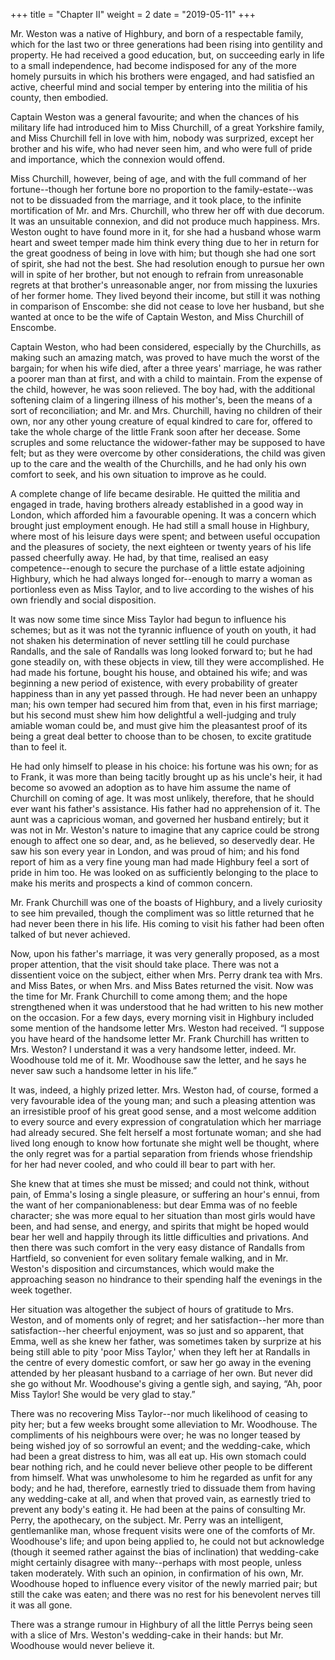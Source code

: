 +++
title = "Chapter II"
weight = 2
date = "2019-05-11"
+++

Mr. Weston was a native of Highbury, and born of a respectable family,
which for the last two or three generations had been rising into
gentility and property. He had received a good education, but, on
succeeding early in life to a small independence, had become indisposed
for any of the more homely pursuits in which his brothers were engaged,
and had satisfied an active, cheerful mind and social temper by entering
into the militia of his county, then embodied.

Captain Weston was a general favourite; and when the chances of his
military life had introduced him to Miss Churchill, of a great Yorkshire
family, and Miss Churchill fell in love with him, nobody was surprized,
except her brother and his wife, who had never seen him, and who were
full of pride and importance, which the connexion would offend.

Miss Churchill, however, being of age, and with the full command of her
fortune--though her fortune bore no proportion to the family-estate--was
not to be dissuaded from the marriage, and it took place, to the
infinite mortification of Mr. and Mrs. Churchill, who threw her off with
due decorum. It was an unsuitable connexion, and did not produce much
happiness. Mrs. Weston ought to have found more in it, for she had a
husband whose warm heart and sweet temper made him think every thing due
to her in return for the great goodness of being in love with him;
but though she had one sort of spirit, she had not the best. She had
resolution enough to pursue her own will in spite of her brother,
but not enough to refrain from unreasonable regrets at that brother's
unreasonable anger, nor from missing the luxuries of her former home.
They lived beyond their income, but still it was nothing in comparison
of Enscombe: she did not cease to love her husband, but she wanted at
once to be the wife of Captain Weston, and Miss Churchill of Enscombe.

Captain Weston, who had been considered, especially by the Churchills,
as making such an amazing match, was proved to have much the worst of
the bargain; for when his wife died, after a three years' marriage, he
was rather a poorer man than at first, and with a child to maintain.
From the expense of the child, however, he was soon relieved. The boy
had, with the additional softening claim of a lingering illness of his
mother's, been the means of a sort of reconciliation; and Mr. and Mrs.
Churchill, having no children of their own, nor any other young creature
of equal kindred to care for, offered to take the whole charge of the
little Frank soon after her decease. Some scruples and some reluctance
the widower-father may be supposed to have felt; but as they were
overcome by other considerations, the child was given up to the care and
the wealth of the Churchills, and he had only his own comfort to seek,
and his own situation to improve as he could.

A complete change of life became desirable. He quitted the militia and
engaged in trade, having brothers already established in a good way in
London, which afforded him a favourable opening. It was a concern which
brought just employment enough. He had still a small house in Highbury,
where most of his leisure days were spent; and between useful occupation
and the pleasures of society, the next eighteen or twenty years of his
life passed cheerfully away. He had, by that time, realised an easy
competence--enough to secure the purchase of a little estate adjoining
Highbury, which he had always longed for--enough to marry a woman as
portionless even as Miss Taylor, and to live according to the wishes of
his own friendly and social disposition.

It was now some time since Miss Taylor had begun to influence his
schemes; but as it was not the tyrannic influence of youth on youth,
it had not shaken his determination of never settling till he could
purchase Randalls, and the sale of Randalls was long looked forward to;
but he had gone steadily on, with these objects in view, till they were
accomplished. He had made his fortune, bought his house, and obtained
his wife; and was beginning a new period of existence, with every
probability of greater happiness than in any yet passed through. He had
never been an unhappy man; his own temper had secured him from that,
even in his first marriage; but his second must shew him how delightful
a well-judging and truly amiable woman could be, and must give him the
pleasantest proof of its being a great deal better to choose than to be
chosen, to excite gratitude than to feel it.

He had only himself to please in his choice: his fortune was his own;
for as to Frank, it was more than being tacitly brought up as his
uncle's heir, it had become so avowed an adoption as to have him assume
the name of Churchill on coming of age. It was most unlikely, therefore,
that he should ever want his father's assistance. His father had no
apprehension of it. The aunt was a capricious woman, and governed her
husband entirely; but it was not in Mr. Weston's nature to imagine that
any caprice could be strong enough to affect one so dear, and, as he
believed, so deservedly dear. He saw his son every year in London, and
was proud of him; and his fond report of him as a very fine young man
had made Highbury feel a sort of pride in him too. He was looked on as
sufficiently belonging to the place to make his merits and prospects a
kind of common concern.

Mr. Frank Churchill was one of the boasts of Highbury, and a lively
curiosity to see him prevailed, though the compliment was so little
returned that he had never been there in his life. His coming to visit
his father had been often talked of but never achieved.

Now, upon his father's marriage, it was very generally proposed, as a
most proper attention, that the visit should take place. There was not a
dissentient voice on the subject, either when Mrs. Perry drank tea with
Mrs. and Miss Bates, or when Mrs. and Miss Bates returned the visit. Now
was the time for Mr. Frank Churchill to come among them; and the hope
strengthened when it was understood that he had written to his new
mother on the occasion. For a few days, every morning visit in Highbury
included some mention of the handsome letter Mrs. Weston had received.
“I suppose you have heard of the handsome letter Mr. Frank Churchill
has written to Mrs. Weston? I understand it was a very handsome letter,
indeed. Mr. Woodhouse told me of it. Mr. Woodhouse saw the letter, and
he says he never saw such a handsome letter in his life.”

It was, indeed, a highly prized letter. Mrs. Weston had, of course,
formed a very favourable idea of the young man; and such a pleasing
attention was an irresistible proof of his great good sense, and a most
welcome addition to every source and every expression of congratulation
which her marriage had already secured. She felt herself a most
fortunate woman; and she had lived long enough to know how fortunate
she might well be thought, where the only regret was for a partial
separation from friends whose friendship for her had never cooled, and
who could ill bear to part with her.

She knew that at times she must be missed; and could not think, without
pain, of Emma's losing a single pleasure, or suffering an hour's ennui,
from the want of her companionableness: but dear Emma was of no feeble
character; she was more equal to her situation than most girls would
have been, and had sense, and energy, and spirits that might be hoped
would bear her well and happily through its little difficulties and
privations. And then there was such comfort in the very easy distance of
Randalls from Hartfield, so convenient for even solitary female walking,
and in Mr. Weston's disposition and circumstances, which would make the
approaching season no hindrance to their spending half the evenings in
the week together.

Her situation was altogether the subject of hours of gratitude to Mrs.
Weston, and of moments only of regret; and her satisfaction--her more
than satisfaction--her cheerful enjoyment, was so just and so apparent,
that Emma, well as she knew her father, was sometimes taken by surprize
at his being still able to pity 'poor Miss Taylor,' when they left her
at Randalls in the centre of every domestic comfort, or saw her go away
in the evening attended by her pleasant husband to a carriage of her
own. But never did she go without Mr. Woodhouse's giving a gentle sigh,
and saying, “Ah, poor Miss Taylor! She would be very glad to stay.”

There was no recovering Miss Taylor--nor much likelihood of ceasing to
pity her; but a few weeks brought some alleviation to Mr. Woodhouse.
The compliments of his neighbours were over; he was no longer teased by
being wished joy of so sorrowful an event; and the wedding-cake, which
had been a great distress to him, was all eat up. His own stomach
could bear nothing rich, and he could never believe other people to be
different from himself. What was unwholesome to him he regarded as unfit
for any body; and he had, therefore, earnestly tried to dissuade them
from having any wedding-cake at all, and when that proved vain, as
earnestly tried to prevent any body's eating it. He had been at the
pains of consulting Mr. Perry, the apothecary, on the subject. Mr. Perry
was an intelligent, gentlemanlike man, whose frequent visits were one
of the comforts of Mr. Woodhouse's life; and upon being applied to, he
could not but acknowledge (though it seemed rather against the bias
of inclination) that wedding-cake might certainly disagree with
many--perhaps with most people, unless taken moderately. With such an
opinion, in confirmation of his own, Mr. Woodhouse hoped to influence
every visitor of the newly married pair; but still the cake was eaten;
and there was no rest for his benevolent nerves till it was all gone.

There was a strange rumour in Highbury of all the little Perrys being
seen with a slice of Mrs. Weston's wedding-cake in their hands: but Mr.
Woodhouse would never believe it.
